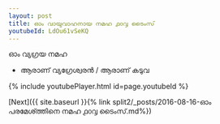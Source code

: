 ```yaml
---
layout: post
title: ഓം വായുവാഹനായ നമഹ ൧൦൮ ടൈംസ്
youtubeId: LdOu61vSeKQ
---
```

 
 
 ഓം വ്യഗ്രയ നമഹ 
 
 -  ആരാണ് വ്യഗ്രേശ്വരൻ / ആരാണ് കടുവ 
 
  
 
  
 
 
 
 
 
 


{% include youtubePlayer.html id=page.youtubeId %}
 
[Next]({{ site.baseurl }}{% link  split2/_posts/2016-08-16-ഓം പരമേശ്ത്തിനെ നമഹ ൧൦൮ ടൈംസ്.md%})
 
